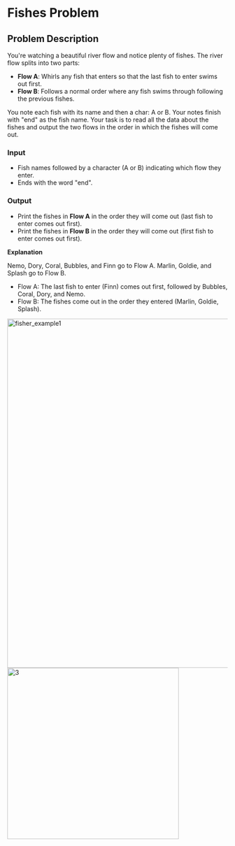# Fishes Problem

## Problem Description

You're watching a beautiful river flow and notice plenty of fishes. The river flow splits into two parts:
- **Flow A**: Whirls any fish that enters so that the last fish to enter swims out first.
- **Flow B**: Follows a normal order where any fish swims through following the previous fishes.

You note each fish with its name and then a char: A or B. Your notes finish with "end" as the fish name. Your task is to read all the data about the fishes and output the two flows in the order in which the fishes will come out.

### Input

- Fish names followed by a character (A or B) indicating which flow they enter.
- Ends with the word "end".

### Output

- Print the fishes in **Flow A** in the order they will come out (last fish to enter comes out first).
- Print the fishes in **Flow B** in the order they will come out (first fish to enter comes out first).



**Explanation**

Nemo, Dory, Coral, Bubbles, and Finn go to Flow A. Marlin, Goldie, and Splash go to Flow B.
- Flow A: The last fish to enter (Finn) comes out first, followed by Bubbles, Coral, Dory, and Nemo.
- Flow B: The fishes come out in the order they entered (Marlin, Goldie, Splash).


<img width="799" alt="fisher_example1" src="https://github.com/svetlanasieber/Software-Engineering--Path-SoftUni/assets/135451084/7fd1dd80-f0c1-4d4a-9407-668e782e942c">
<img width="392" alt="3" src="https://github.com/svetlanasieber/Software-Engineering--Path-SoftUni/assets/135451084/8dc0ebf4-0831-419a-9ab2-e5ecd02a610f">
